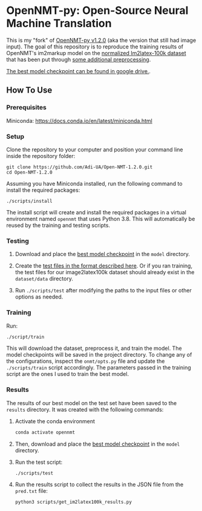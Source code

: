 # OpenNMT-py: Open-Source Neural Machine Translation

This is my "fork" of [OpenNMT-py v1.2.0](https://github.com/OpenNMT/OpenNMT-py/tree/v1.2.0) (aka the version that still had image input). The goal of this repository is to reproduce the training results of OpenNMT's im2markup model on the [normalized Im2latex-100k dataset](https://im2markup.yuntiandeng.com/data/) that has been put through [some additional preprocessing](https://github.com/Adi-UA/Open-NMT-1.2.0/blob/main/scripts/download_and_extract_data.py#L64-L90).

[The best model checkpoint can be found in google drive.](https://drive.google.com/drive/folders/12MvCNaQNJaqK0UfShOrQ-CC3yQlFQAxt?usp=sharing).

## How To Use

### Prerequisites

Miniconda: https://docs.conda.io/en/latest/miniconda.html

### Setup

Clone the repository to your computer and position your command line inside the repository folder:

```
git clone https://github.com/Adi-UA/Open-NMT-1.2.0.git
cd Open-NMT-1.2.0
```

Assuming you have Miniconda installed, run the following command to install the required packages:

```
./scripts/install
```

The install script will create and install the required packages in a virtual environment named `opennmt` that uses Python 3.8. This will automatically be reused by the training and testing scripts.

### Testing

1. Download and place the [best model checkpoint](https://drive.google.com/drive/folders/12MvCNaQNJaqK0UfShOrQ-CC3yQlFQAxt?usp=sharing) in the `model` directory.

2. Create the [test files in the format described here](./docs//source/im2text.md). Or if you ran training, the test files for our image2latex100k dataset should already exist in the `dataset/data` directory.

3. Run `./scripts/test` after modifying the paths to the input files or other options as needed.

### Training

Run:

```bash
./script/train
```

This will download the dataset, preprocess it, and train the model. The model checkpoints will be saved in the project directory. To change any of the configurations, inspect the `onmt/opts.py` file and update the `./scripts/train` script accordingly. The parameters passed in the training script are the ones I used to train the best model.

### Results

The results of our best model on the test set have been saved to the `results` directory. It was created with the following commands:

1. Activate the conda environment

   ```bash
   conda activate opennmt
   ```

2. Then, download and place the [best model checkpoint](https://drive.google.com/drive/folders/12MvCNaQNJaqK0UfShOrQ-CC3yQlFQAxt?usp=sharing) in the `model` directory.

3. Run the test script:

   ```bash
   ./scripts/test
   ```

4. Run the results script to collect the results in the JSON file from the `pred.txt` file:
   ```bash
   python3 scripts/get_im2latex100k_results.py
   ```
